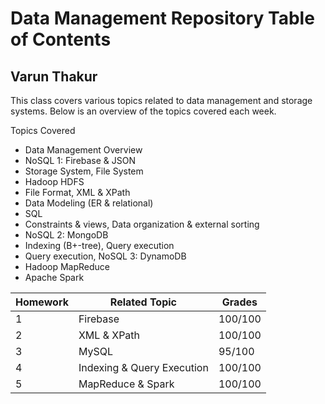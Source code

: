 # Data Management Repository Table of Contents


## Varun Thakur

This class covers various topics related to data management and storage systems. Below is an overview of the topics covered each week.

Topics Covered

- Data Management Overview
- NoSQL 1: Firebase & JSON
- Storage System, File System
- Hadoop HDFS
- File Format, XML & XPath
- Data Modeling (ER & relational)
- SQL
- Constraints & views, Data organization & external sorting
- NoSQL 2: MongoDB
- Indexing (B+-tree), Query execution
- Query execution, NoSQL 3: DynamoDB
- Hadoop MapReduce
- Apache Spark


| Homework | Related Topic               | Grades   |
|----------|-----------------------------|----------|
| 1        | Firebase                    | 100/100   |
| 2        | XML & XPath                 | 100/100   |
| 3        | MySQL                       | 95/100   |
| 4        | Indexing & Query Execution  | 100/100   |
| 5        | MapReduce & Spark           | 100/100  |

